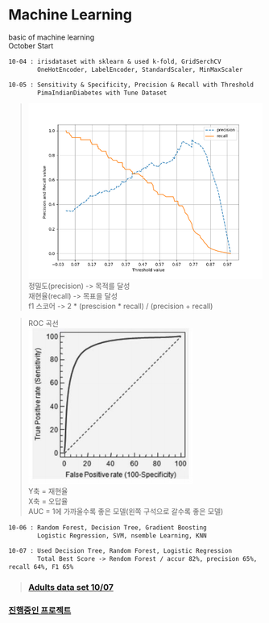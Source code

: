# Machine Learning  
basic of machine learning  
October Start  
```
10-04 : irisdataset with sklearn & used k-fold, GridSerchCV  
        OneHotEncoder, LabelEncoder, StandardScaler, MinMaxScaler
```

```
10-05 : Sensitivity & Specificity, Precision & Recall with Threshold 
        PimaIndianDiabetes with Tune Dataset
```
>  ![](Figure_1.png)
정밀도(precision) -> 목적를 달성  
재현율(recall) -> 목표을 달성  
f1 스코어 -> 2 * (prescision * recall) / (precision + recall)  
  
>ROC 곡선  
![](%EC%BA%A1%EC%B2%98.PNG)  
Y축 = 재현율  
X축 = 오답율  
AUC = 1에 가까울수록 좋은 모델(왼쪽 구석으로 갈수록 좋은 모델)  
  
```
10-06 : Random Forest, Decision Tree, Gradient Boosting
        Logistic Regression, SVM, nsemble Learning, KNN
```
```
10-07 : Used Decision Tree, Random Forest, Logistic Regression
        Total Best Score -> Rendom Forest / accur 82%, precision 65%, recall 64%, F1 65%
```
>### [Adults data set 10/07](https://github.com/nikel4610/machinelearning_study/blob/main/machine_learning/adult_%EB%B0%95%ED%98%84%EC%9A%B0.ipynb)
> 
### [진행중인 프로젝트](https://github.com/nikel4610/Machine_Learning_forStudy/tree/main/Project)